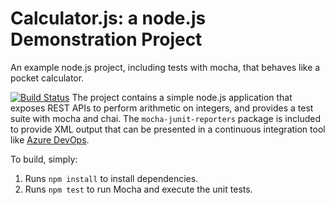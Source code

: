 Calculator.js: a node.js Demonstration Project
==============================================
An example node.js project, including tests with mocha, that behaves like
a pocket calculator.

[![Build Status](https://dev.azure.com/cashifabdullah/Integrating%20External%20Source%20Control%20with%20Azure%20Pipelines/_apis/build/status/cashmoneyyo.calculator?branchName=master)](https://dev.azure.com/cashifabdullah/Integrating%20External%20Source%20Control%20with%20Azure%20Pipelines/_build/latest?definitionId=7&branchName=master)
The project contains a simple node.js application that exposes REST APIs
to perform arithmetic on integers, and provides a test suite with mocha
and chai.  The `mocha-junit-reporters` package is included to provide XML
output that can be presented in a continuous integration tool like
[Azure DevOps](https://azure.com/devops).

To build, simply:

1. Runs `npm install` to install dependencies.
2. Runs `npm test` to run Mocha and execute the unit tests.

